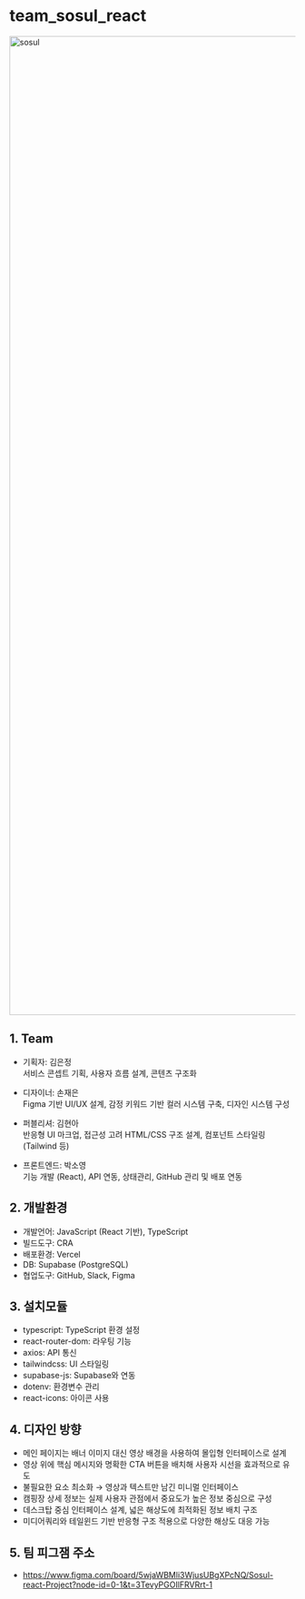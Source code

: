 # team_sosul_react
<img width="1725" alt="sosul" src="https://github.com/user-attachments/assets/2f4de046-6936-4a4d-81d5-4ed4553c3de0" />

## 1. Team  
- 기획자: 김은정    
  서비스 콘셉트 기획, 사용자 흐름 설계, 콘텐츠 구조화

- 디자이너: 손재은   
  Figma 기반 UI/UX 설계, 감정 키워드 기반 컬러 시스템 구축, 디자인 시스템 구성

- 퍼블리셔: 김현아  
  반응형 UI 마크업, 접근성 고려 HTML/CSS 구조 설계, 컴포넌트 스타일링(Tailwind 등)

- 프론트엔드: 박소영  
  기능 개발 (React), API 연동, 상태관리, GitHub 관리 및 배포 연동

## 2. 개발환경
- 개발언어: JavaScript (React 기반), TypeScript
- 빌드도구: CRA
- 배포환경: Vercel
- DB: Supabase (PostgreSQL)
- 협업도구: GitHub, Slack, Figma

## 3. 설치모듈
- typescript: TypeScript 환경 설정
- react-router-dom: 라우팅 기능
- axios: API 통신
- tailwindcss: UI 스타일링
- supabase-js: Supabase와 연동
- dotenv: 환경변수 관리
- react-icons: 아이콘 사용

## 4. 디자인 방향
- 메인 페이지는 배너 이미지 대신 영상 배경을 사용하여 몰입형 인터페이스로 설계  
- 영상 위에 핵심 메시지와 명확한 CTA 버튼을 배치해 사용자 시선을 효과적으로 유도  
- 불필요한 요소 최소화 → 영상과 텍스트만 남긴 미니멀 인터페이스  
- 캠핑장 상세 정보는 실제 사용자 관점에서 중요도가 높은 정보 중심으로 구성
- 데스크탑 중심 인터페이스 설계, 넓은 해상도에 최적화된 정보 배치 구조   
- 미디어쿼리와 테일윈드 기반 반응형 구조 적용으로 다양한 해상도 대응 가능  

## 5. 팀 피그잼 주소  
- https://www.figma.com/board/5wjaWBMli3WjusUBgXPcNQ/Sosul-react-Project?node-id=0-1&t=3TevyPGOIlFRVRrt-1
